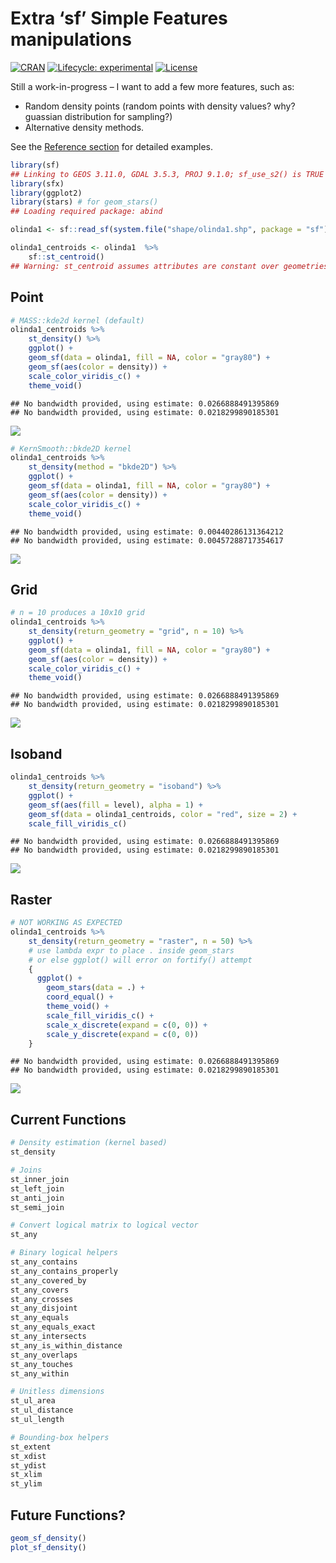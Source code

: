 
# Extra ‘sf’ Simple Features manipulations

[![CRAN](http://www.r-pkg.org/badges/version/sfx)](https://cran.r-project.org/package=sfx)
[![Lifecycle:
experimental](https://img.shields.io/badge/lifecycle-experimental-red.svg)](https://www.tidyverse.org/lifecycle/#experimental)
[![License](http://img.shields.io/badge/license-GPL%20%28%3E=%202%29-brightgreen.svg?style=flat)](http://www.gnu.org/licenses/gpl-2.0.html)

Still a work-in-progress – I want to add a few more features, such as:

- Random density points (random points with density values? why?
  guassian distribution for sampling?)
- Alternative density methods.

See the [Reference
section](http://seasmith.github.io/packages/sfx/reference/index.html)
for detailed examples.

``` r
library(sf)
## Linking to GEOS 3.11.0, GDAL 3.5.3, PROJ 9.1.0; sf_use_s2() is TRUE
library(sfx)
library(ggplot2)
library(stars) # for geom_stars() 
## Loading required package: abind

olinda1 <- sf::read_sf(system.file("shape/olinda1.shp", package = "sf"))

olinda1_centroids <- olinda1  %>%
    sf::st_centroid()
## Warning: st_centroid assumes attributes are constant over geometries
```

## Point

``` r
# MASS::kde2d kernel (default)
olinda1_centroids %>%
    st_density() %>%
    ggplot() +
    geom_sf(data = olinda1, fill = NA, color = "gray80") +
    geom_sf(aes(color = density)) +
    scale_color_viridis_c() +
    theme_void()
```

    ## No bandwidth provided, using estimate: 0.0266888491395869
    ## No bandwidth provided, using estimate: 0.0218299890185301

![](README_files/figure-gfm/unnamed-chunk-2-1.png)<!-- -->

``` r
# KernSmooth::bkde2D kernel
olinda1_centroids %>%
    st_density(method = "bkde2D") %>%
    ggplot() +
    geom_sf(data = olinda1, fill = NA, color = "gray80") +
    geom_sf(aes(color = density)) +
    scale_color_viridis_c() +
    theme_void()
```

    ## No bandwidth provided, using estimate: 0.00440286131364212
    ## No bandwidth provided, using estimate: 0.00457288717354617

![](README_files/figure-gfm/unnamed-chunk-2-2.png)<!-- -->

## Grid

``` r
# n = 10 produces a 10x10 grid
olinda1_centroids %>%
    st_density(return_geometry = "grid", n = 10) %>%
    ggplot() +
    geom_sf(data = olinda1, fill = NA, color = "gray80") +
    geom_sf(aes(color = density)) +
    scale_color_viridis_c() +
    theme_void()
```

    ## No bandwidth provided, using estimate: 0.0266888491395869
    ## No bandwidth provided, using estimate: 0.0218299890185301

![](README_files/figure-gfm/unnamed-chunk-3-1.png)<!-- -->

## Isoband

``` r
olinda1_centroids %>%
    st_density(return_geometry = "isoband") %>%
    ggplot() +
    geom_sf(aes(fill = level), alpha = 1) +
    geom_sf(data = olinda1_centroids, color = "red", size = 2) +
    scale_fill_viridis_c()
```

    ## No bandwidth provided, using estimate: 0.0266888491395869
    ## No bandwidth provided, using estimate: 0.0218299890185301

![](README_files/figure-gfm/unnamed-chunk-4-1.png)<!-- -->

## Raster

``` r
# NOT WORKING AS EXPECTED
olinda1_centroids %>%
    st_density(return_geometry = "raster", n = 50) %>%
    # use lambda expr to place . inside geom_stars
    # or else ggplot() will error on fortify() attempt
    {
      ggplot() +
        geom_stars(data = .) +
        coord_equal() +
        theme_void() +
        scale_fill_viridis_c() +
        scale_x_discrete(expand = c(0, 0)) +
        scale_y_discrete(expand = c(0, 0))
    }
```

    ## No bandwidth provided, using estimate: 0.0266888491395869
    ## No bandwidth provided, using estimate: 0.0218299890185301

![](README_files/figure-gfm/unnamed-chunk-5-1.png)<!-- -->

## Current Functions

``` r
# Density estimation (kernel based)
st_density

# Joins
st_inner_join
st_left_join
st_anti_join
st_semi_join

# Convert logical matrix to logical vector
st_any

# Binary logical helpers
st_any_contains
st_any_contains_properly
st_any_covered_by
st_any_covers
st_any_crosses
st_any_disjoint
st_any_equals
st_any_equals_exact
st_any_intersects
st_any_is_within_distance
st_any_overlaps
st_any_touches
st_any_within

# Unitless dimensions
st_ul_area
st_ul_distance
st_ul_length

# Bounding-box helpers
st_extent
st_xdist
st_ydist
st_xlim
st_ylim
```

## Future Functions?

``` r
geom_sf_density()
plot_sf_density()
```
